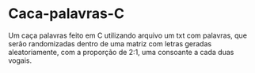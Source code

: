 # Caca-palavras-C
Um caça palavras feito em C utilizando arquivo um txt com palavras, que serão randomizadas dentro de uma matriz com letras geradas aleatoriamente, com a proporção de 2:1, uma consoante a cada duas vogais.
